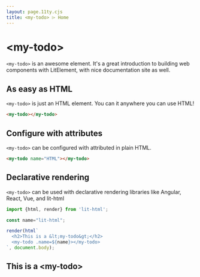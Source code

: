 ```yaml
---
layout: page.11ty.cjs
title: <my-todo> ⌲ Home
---
```


# &lt;my-todo>

`<my-todo>` is an awesome element. It's a great introduction to building web components with LitElement, with nice documentation site as well.

## As easy as HTML

<section class="columns">
  <div>

`<my-todo>` is just an HTML element. You can it anywhere you can use HTML!

```html
<my-todo></my-todo>
```

  </div>
  <div>

<my-todo></my-todo>

  </div>
</section>

## Configure with attributes

<section class="columns">
  <div>

`<my-todo>` can be configured with attributed in plain HTML.

```html
<my-todo name="HTML"></my-todo>
```

  </div>
  <div>

<my-todo name="HTML"></my-todo>

  </div>
</section>

## Declarative rendering

<section class="columns">
  <div>

`<my-todo>` can be used with declarative rendering libraries like Angular, React, Vue, and lit-html

```js
import {html, render} from 'lit-html';

const name="lit-html";

render(html`
  <h2>This is a &lt;my-todo&gt;</h2>
  <my-todo .name=${name}></my-todo>
`, document.body);
```

  </div>
  <div>

<h2>This is a &lt;my-todo&gt;</h2>
<my-todo name="lit-html"></my-todo>

  </div>
</section>
